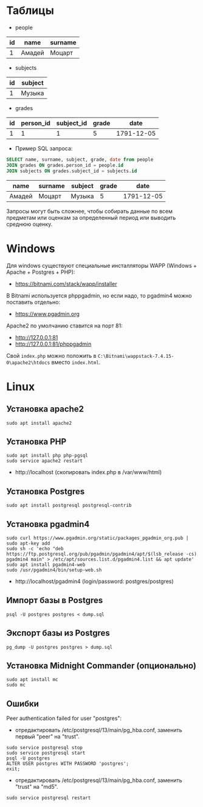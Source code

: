 # Таблицы

* people

id|name|surname
--|--|--
1|Амадей|Моцарт

* subjects

id | subject 
--|--
1 | Музыка


* grades

id | person_id | subject_id | grade | date
---|-----------|------------|-------|-----
1  | 1         |          1 | 5     | 1791-12-05


* Пример SQL запроса:

```sql
SELECT name, surname, subject, grade, date from people
JOIN grades ON grades.person_id = people.id
JOIN subjects ON grades.subject_id = subjects.id
```

name | surname | subject | grade | date
-----|---------|---------|-------|-----
Амадей| Моцарт | Музыка  | 5     | 1791-12-05

Запросы могут быть сложнее, чтобы собирать данные по всем предметам или оценкам за определенный период или выводить среднюю оценку.

# Windows

Для windows существуют специальные инсталляторы WAPP (Windows + Apache + Postgres + PHP):

* https://bitnami.com/stack/wapp/installer

В Bitnami используется phppgadmin, но если надо, то pgadmin4 можно поставить отдельно:

* https://www.pgadmin.org

Apache2 по умолчанию ставится на порт 81:

* http://127.0.0.1:81
* http://127.0.0.1:81/phppgadmin

Свой `index.php` можно положить в `C:\Bitnami\wappstack-7.4.15-0\apache2\htdocs` вместо `index.html`.

# Linux

## Установка apache2

```
sudo apt install apache2
```

## Установка PHP

```
sudo apt install php php-pgsql
sudo service apache2 restart
```

* http://localhost (скопировать index.php в /var/www/html)

## Установка Postgres
```
sudo apt install postgresql postgresql-contrib
```

## Установка pgadmin4

```
sudo curl https://www.pgadmin.org/static/packages_pgadmin_org.pub | sudo apt-key add
sudo sh -c 'echo "deb https://ftp.postgresql.org/pub/pgadmin/pgadmin4/apt/$(lsb_release -cs) pgadmin4 main" > /etc/apt/sources.list.d/pgadmin4.list && apt update'
sudo apt install pgadmin4-web
sudo /usr/pgadmin4/bin/setup-web.sh
```

* http://localhost/pgadmin4 (login/password: postgres/postgres)


## Импорт базы в Postgres
```
psql -U postgres postgres < dump.sql
```

## Экспорт базы из Postgres
```
pg_dump -U postgres postgres > dump.sql
```

## Установка Midnight Commander (опционально)
```
sudo apt install mc
sudo mc
```

## Ошибки

Peer authentication failed for user "postgres":

* отредактировать /etc/postgresql/13/main/pg_hba.conf, заменить первый "peer" на "trust".

```
sudo service postgresql stop
sudo service postgresql start
psql -U postgres
ALTER USER postgres WITH PASSWORD 'postgres';
exit;
```

* отредактировать  /etc/postgresql/13/main/pg_hba.conf, заменить "trust" на "md5".

```
sudo service postgresql restart
```


